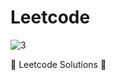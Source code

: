 # Leetcode
![3](https://user-images.githubusercontent.com/35712522/103499440-49822100-4e05-11eb-92d8-6d6cca151923.gif)

:rainbow: Leetcode Solutions :helicopter:

